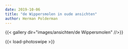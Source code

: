 ```yaml
---
date: 2019-10-06
title: "de Wippersmolen in oude ansichten"
author: Herman Polderman
---
```

{{< gallery dir="images/ansichten/de Wippersmolen" //>}}

{{< load-photoswipe >}}